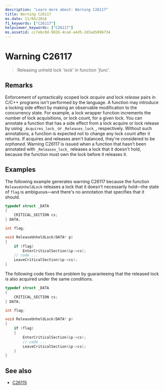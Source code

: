 ```yaml
---
description: "Learn more about: Warning C26117"
title: Warning C26117
ms.date: 11/04/2016
f1_keywords: ["C26117"]
helpviewer_keywords: ["C26117"]
ms.assetid: cc7ebc8d-9826-4cad-a4d5-2d3ad5896734
---
```

# Warning C26117

> Releasing unheld lock '*lock*' in function '*func*'.

## Remarks

Enforcement of syntactically scoped lock *acquire* and lock *release* pairs in C/C++ programs isn't performed by the language. A function may introduce a locking side effect by making an observable modification to the concurrency state. For example, a lock wrapper function increments the number of lock acquisitions, or lock count, for a given lock. You can annotate a function that has a side effect from a lock acquire or lock release by using `_Acquires_lock_` or `_Releases_lock_`, respectively. Without such annotations, a function is expected not to change any lock count after it returns. If acquires and releases aren't balanced, they're considered to be *orphaned*. Warning C26117 is issued when a function that hasn't been annotated with `_Releases_lock_` releases a lock that it doesn't hold, because the function must own the lock before it releases it.

## Examples

The following example generates warning C26117 because the function `ReleaseUnheldLock` releases a lock that it doesn't necessarily hold—the state of `flag` is ambiguous—and there's no annotation that specifies that it should.

```cpp
typedef struct _DATA
{
    CRITICAL_SECTION cs;
} DATA;

int flag;

void ReleaseUnheldLock(DATA* p)
{
    if (flag)
        EnterCriticalSection(&p->cs);
    // code ...
    LeaveCriticalSection(&p->cs);
}
```

The following code fixes the problem by guaranteeing that the released lock is also acquired under the same conditions.

```cpp
typedef struct _DATA
{
    CRITICAL_SECTION cs;
} DATA;

int flag;

void ReleaseUnheldLock(DATA* p)
{
    if (flag)
    {
        EnterCriticalSection(&p->cs);
        // code ...
        LeaveCriticalSection(&p->cs);
    }
}
```

## See also

- [C26115](../code-quality/c26115.md)
